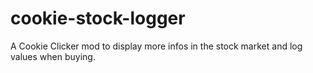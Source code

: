 # cookie-stock-logger
A Cookie Clicker mod to display more infos in the stock market and log values when buying.

